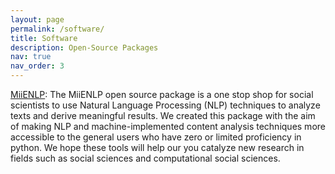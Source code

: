 ```yaml
---
layout: page
permalink: /software/
title: Software
description: Open-Source Packages
nav: true
nav_order: 3
---
```


[MiiENLP](https://github.com/miielab/miienlp): 
The MiiENLP open source package is a one stop shop for social scientists to use Natural Language Processing (NLP) techniques to analyze texts and derive meaningful results. We created this package with the aim of making NLP and machine-implemented content analysis techniques more accessible to the general users who have zero or limited proficiency in python. We hope these tools will help our you catalyze new research in fields such as social sciences and computational social sciences. 
